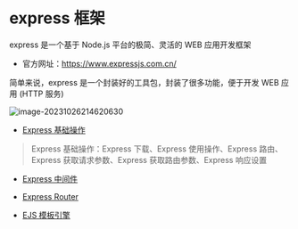 # express 框架

express 是一个基于 Node.js 平台的极简、灵活的 WEB 应用开发框架

- 官方网址：https://www.expressjs.com.cn/ 

简单来说，express 是一个封装好的工具包，封装了很多功能，便于开发 WEB 应用 (HTTP 服务)

![image-20231026214620630](https://cdn.jsdelivr.net/gh/letengzz/tc2/img202310262146166.png)

- [Express 基础操作](Basic/README.md)

> Express 基础操作：Express 下载、Express 使用操作、Express 路由、Express 获取请求参数、Express 获取路由参数、Express 响应设置

- [Express 中间件](Middleware/README.md)

> 

- [Express Router](Router/README.md)

> 

- [EJS 模板引擎](ejs/README.md)

> 
